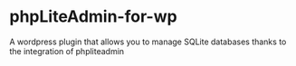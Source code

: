 # phpLiteAdmin-for-wp
 A wordpress plugin that allows you to manage SQLite databases thanks to the integration of phpliteadmin
